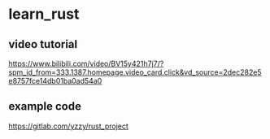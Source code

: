 # learn_rust

## video tutorial
https://www.bilibili.com/video/BV15y421h7j7/?spm_id_from=333.1387.homepage.video_card.click&vd_source=2dec282e5e8757fce14db01ba0ad54a0

## example code
https://gitlab.com/yzzy/rust_project